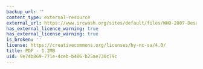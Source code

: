 ```yaml
---
backup_url: ''
content_type: external-resource
external_url: https://www.ircwash.org/sites/default/files/WHO-2007-Desalination.pdf
has_external_licence_warning: true
has_external_license_warning: true
is_broken: ''
license: https://creativecommons.org/licenses/by-nc-sa/4.0/
title: PDF - 1.2MB
uid: 9e74b869-771e-4ceb-b486-b25ae730c79c
---
```

